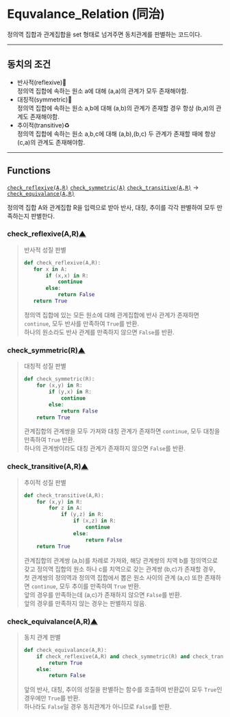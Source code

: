 # Equvalance_Relation (同治)
정의역 집합과 관계집합을 set 형태로 넘겨주면 동치관계를 판별하는 코드이다.

---
## 동치의 조건
* 반사적(reflexive)🌈   
    정의역 집합에 속하는 원소 a에 대해 (a,a)의 관계가 모두 존재해야함.
* 대칭적(symmetric)🦋   
    정의역 집합에 속하는 원소 a,b에 대해 (a,b)의 관계가 존재할 경우 항상 (b,a)의 관계도 존재해야함.
* 추이적(transitive)♻️   
    정의역 집합에 속하는 원소 a,b,c에 대해 (a,b),(b,c) 두 관계가 존재할 때에 항상 (c,a)의 관계도 존재해야함.

---
## Functions
[`check_reflexive(A,R)`](#check_reflexiveAR)
[`check_symmetric(A)`](#check_symmetricR)
[`check_transitive(A,R)`](#check_transitiveAR) →
[`check_equivalance(A,R)`](#check_equivalanceAR)   

정의역 집합 A와 관계집합 R을 입력으로 받아 반사, 대칭, 추이를 각각 판별하여 모두 만족하는지 판별한다.   

### check_reflexive(A,R)[▲](#Functions)   
> 반사적 성질 판별
> ```python
> def check_reflexive(A,R):
>    for x in A:
>        if (x,x) in R:
>            continue
>        else:
>            return False
>    return True
> ```
> 정의역 집합에 있는 모든 원소에 대해 관계집합에 반사 관계가 존재하면 `continue`, 모두 반사를 만족하여 `True`를 반환.   
> 하나의 원소라도 반사 관계를 만족하지 않으면 `False`를 반환.

### check_symmetric(R)[▲](#Functions)   
> 대칭적 성질 판별
> ```python
> def check_symmetric(R):
>     for (x,y) in R:
>         if (y,x) in R:
>             continue
>         else:
>             return False
>     return True
> ```
> 관계집합의 관계쌍을 모두 가져와 대칭 관계가 존재하면 `continue`, 모두 대칭을 만족하여 `True` 반환.   
> 하나의 관계쌍이라도 대칭 관계가 존재하지 않으면 `False`를 반환.

### check_transitive(A,R)[▲](#Functions)   
> 추이적 성질 판별
> ```python
> def check_transitive(A,R):
>     for (x,y) in R:
>         for z in A:
>             if (y,z) in R:
>                 if (x,z) in R:
>                     continue
>                 else:
>                     return False
>     return True
> ```
> 관계집합의 관계쌍 (a,b)를 차례로 가져와, 해당 관계쌍의 치역 b를 정의역으로 갖고 정의역 집합의 원소 하나 c를 치역으로 갖는 관계쌍 (b,c)가 존재할 경우,   
> 첫 관계쌍의 정의역과 정의역 집합에서 뽑은 원소 사이의 관계 (a,c) 또한 존재하면 `continue`, 모두 추이를 만족하여 `True` 반환.   
> 앞의 경우를 만족하는데 (a,c)가 존재하지 않으면 `False`를 반환.   
> 앞의 경우를 만족하지 않는 경우는 판별하지 않음.

### check_equivalance(A,R)[▲](#Functions)   
> 동치 관계 판별
> ```python
> def check_equivalance(A,R):
>     if check_reflexive(A,R) and check_symmetric(R) and check_transitive(A,R):
>         return True
>     else:
>         return False
> ```   
> 앞의 반사, 대칭, 추이의 성질을 판별하는 함수를 호출하여 반환값이 모두 `True`인 경우에만 `True`를 반환.   
> 하나라도 `False`일 경우 동치관계가 아니므로 `False`를 반환.
